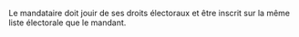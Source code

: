Le mandataire doit jouir de ses droits électoraux et être inscrit sur la même liste électorale que le mandant.